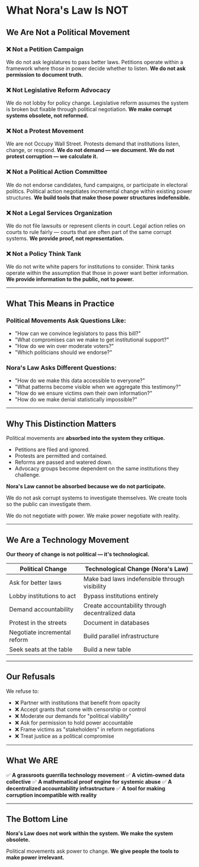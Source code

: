 # What Nora's Law Is NOT

## We Are Not a Political Movement

### ❌ Not a Petition Campaign
We do not ask legislatures to pass better laws. Petitions operate within a framework where those in power decide whether to listen. **We do not ask permission to document truth.**

### ❌ Not Legislative Reform Advocacy
We do not lobby for policy change. Legislative reform assumes the system is broken but fixable through political negotiation. **We make corrupt systems obsolete, not reformed.**

### ❌ Not a Protest Movement
We are not Occupy Wall Street. Protests demand that institutions listen, change, or respond. **We do not demand — we document. We do not protest corruption — we calculate it.**

### ❌ Not a Political Action Committee
We do not endorse candidates, fund campaigns, or participate in electoral politics. Political action negotiates incremental change within existing power structures. **We build tools that make those power structures indefensible.**

### ❌ Not a Legal Services Organization
We do not file lawsuits or represent clients in court. Legal action relies on courts to rule fairly — courts that are often part of the same corrupt systems. **We provide proof, not representation.**

### ❌ Not a Policy Think Tank
We do not write white papers for institutions to consider. Think tanks operate within the assumption that those in power want better information. **We provide information to the public, not to power.**

---

## What This Means in Practice

### Political Movements Ask Questions Like:
- "How can we convince legislators to pass this bill?"
- "What compromises can we make to get institutional support?"
- "How do we win over moderate voters?"
- "Which politicians should we endorse?"

### Nora's Law Asks Different Questions:
- "How do we make this data accessible to everyone?"
- "What patterns become visible when we aggregate this testimony?"
- "How do we ensure victims own their own information?"
- "How do we make denial statistically impossible?"

---

## Why This Distinction Matters

Political movements are **absorbed into the system they critique.**

- Petitions are filed and ignored.
- Protests are permitted and contained.
- Reforms are passed and watered down.
- Advocacy groups become dependent on the same institutions they challenge.

**Nora's Law cannot be absorbed because we do not participate.**

We do not ask corrupt systems to investigate themselves. We create tools so the public can investigate them.

We do not negotiate with power. We make power negotiate with reality.

---

## We Are a Technology Movement

**Our theory of change is not political — it's technological.**

| Political Change | Technological Change (Nora's Law) |
|------------------|-----------------------------------|
| Ask for better laws | Make bad laws indefensible through visibility |
| Lobby institutions to act | Bypass institutions entirely |
| Demand accountability | Create accountability through decentralized data |
| Protest in the streets | Document in databases |
| Negotiate incremental reform | Build parallel infrastructure |
| Seek seats at the table | Build a new table |

---

## Our Refusals

We refuse to:
- ❌ Partner with institutions that benefit from opacity
- ❌ Accept grants that come with censorship or control
- ❌ Moderate our demands for "political viability"
- ❌ Ask for permission to hold power accountable
- ❌ Frame victims as "stakeholders" in reform negotiations
- ❌ Treat justice as a political compromise

---

## What We ARE

✅ **A grassroots guerrilla technology movement**
✅ **A victim-owned data collective**
✅ **A mathematical proof engine for systemic abuse**
✅ **A decentralized accountability infrastructure**
✅ **A tool for making corruption incompatible with reality**

---

## The Bottom Line

**Nora's Law does not work within the system. We make the system obsolete.**

Political movements ask power to change.
**We give people the tools to make power irrelevant.**
